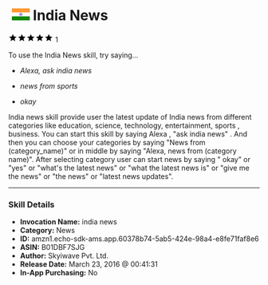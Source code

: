 # &nbsp;<img src="skill_icon" alt="India News icon" width="36"> India News
![5 stars](../../images/ic_star_black_18dp_1x.png)![5 stars](../../images/ic_star_black_18dp_1x.png)![5 stars](../../images/ic_star_black_18dp_1x.png)![5 stars](../../images/ic_star_black_18dp_1x.png)![5 stars](../../images/ic_star_black_18dp_1x.png) 1

To use the India News skill, try saying...

* *Alexa, ask india news*

* *news  from sports*

* *okay*

India news skill provide user the latest update of India news from different categories like education, science, technology, entertainment, sports , business. You can start this skill by saying Alexa , "ask india news" . And then you can choose your categories by saying "News from (category_name)" or in middle by saying "Alexa, news from (category name)". After selecting category user can start news by saying " okay" or "yes" or "what's the latest news"
or "what the latest news is" or "give me the news" or "the news" or "latest news updates".

***

### Skill Details

* **Invocation Name:** india news
* **Category:** News
* **ID:** amzn1.echo-sdk-ams.app.60378b74-5ab5-424e-98a4-e8fe71faf8e6
* **ASIN:** B01DBF7SJG
* **Author:** Skyiwave Pvt. Ltd.
* **Release Date:** March 23, 2016 @ 00:41:31
* **In-App Purchasing:** No
